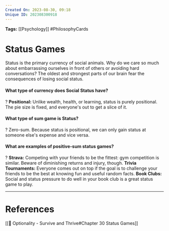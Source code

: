 ```yaml
---
Created On: 2023-08-30, 09:18
Unique ID: 202308300918
---
```

**Tags:** [[Psychology]] #PhilosophyCards

# Status Games

Status is the primary currency of social animals. Why do we care so much about embarrassing ourselves in front of others or avoiding hard conversations? The oldest and strongest parts of our brain fear the consequences of losing social status. 


#### What type of currency does Social Status have?
?
**Positional:** Unlike wealth, health, or learning, status is purely positional. The pie size is fixed, and everyone's out to get a slice of it.
<!--SR:!2023-09-23,10,230-->

#### What type of sum game is Status?
?
Zero-sum. Because status is positional, we can only gain status at someone else's expense and vice versa. 
<!--SR:!2023-09-23,12,250-->

#### What are examples of positive-sum status games?
?
**Strava:** Competing with your friends to be the fittest: gym competition is similar. Beware of diminishing returns and injury, though.
**Trivia Tournaments:** Everyone comes out on top if the goal is to challenge your friends to be the best at knowing fun and useful random facts. 
**Book Clubs:** Social and status pressure to do well in your book club is a great status game to play.  
<!--SR:!2023-10-03,22,290-->


---
# References
[[📗 Optionality - Survive and Thrive#Chapter 30 Status Games]]